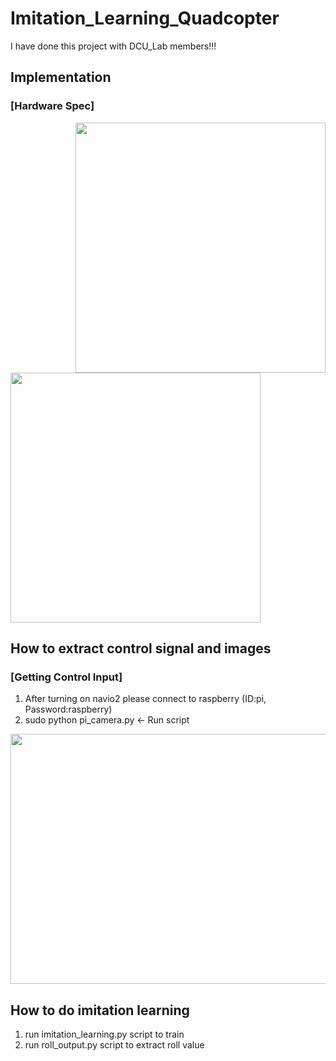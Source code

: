 # Imitation_Learning_Quadcopter

I have done this project with DCU_Lab members!!!

## Implementation

### [Hardware Spec]
<img src = "https://user-images.githubusercontent.com/34183439/34472363-f3fbd16c-efa3-11e7-9c55-a00501aefd2a.jpg" align="right" width="400" height="400">
<img src = "https://user-images.githubusercontent.com/34183439/34472364-f52b7150-efa3-11e7-9afc-973800f94b7d.jpg" alight="left" width="400" height="400" >


## How to extract control signal and images


### [Getting Control Input]
1. After turning on navio2 please connect to raspberry (ID:pi, Password:raspberry)
2. sudo python pi_camera.py <- Run script
<img src = "https://user-images.githubusercontent.com/34183439/34472112-7b7e9f18-ef9d-11e7-8a4b-ab862e034afb.gif" width="600" height="400">


## How to do imitation learning

1. run imitation_learning.py script to train
2. run roll_output.py script to extract roll value


